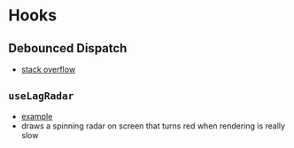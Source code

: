 # Hooks

## Debounced Dispatch

- [stack overflow](https://stackoverflow.com/questions/47059007/debounce-multiple-dispatch-actions)

## `useLagRadar`

- [example](https://github.com/tannerlinsley/react-charts/blob/beta/examples/simple/src/useLagRadar.js)
- draws a spinning radar on screen that turns red when rendering is really slow
